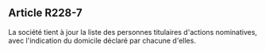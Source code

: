 Article R228-7
----
La société tient à jour la liste des personnes titulaires d'actions nominatives,
avec l'indication du domicile déclaré par chacune d'elles.
